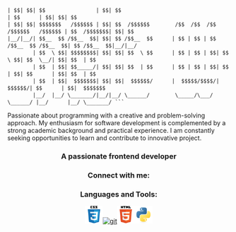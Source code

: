 ```/$$ /$$ /$$                 /$$ /$$                                                   /$$       /$$ /$$ /$$
| $$| $$| $$                | $$| $$                                                  | $$      | $$| $$| $$
| $$| $$| $$$$$$$   /$$$$$$ | $$| $$  /$$$$$$        /$$  /$$  /$$  /$$$$$$   /$$$$$$ | $$  /$$$$$$$| $$| $$ 
|__/|__/| $$__  $$ /$$__  $$| $$| $$ /$$__  $$      | $$ | $$ | $$ /$$__  $$ /$$__  $$| $$ /$$__  $$|__/|__/
        | $$  \ $$| $$$$$$$$| $$| $$| $$  \ $$      | $$ | $$ | $$| $$  \ $$| $$  \__/| $$| $$  | $$        
        | $$  | $$| $$_____/| $$| $$| $$  | $$      | $$ | $$ | $$| $$  | $$| $$      | $$| $$  | $$        
        | $$  | $$|  $$$$$$$| $$| $$|  $$$$$$/      |  $$$$$/$$$$/|  $$$$$$/| $$      | $$|  $$$$$$$        
        |__/  |__/ \_______/|__/|__/ \______/        \_____/\___/  \______/ |__/      |__/ \_______/ ```    
 ```
  Passionate about programming with a creative and problem-solving approach. 
  My enthusiasm for software development is complemented by a strong academic background and practical experience.
  I am constantly seeking opportunities to learn and contribute to innovative project.

<h3 align="center">A passionate frontend developer</h3>

<h3 align="center">Connect with me:</h3>
<p align="center">
</p>

<h3 align="center">Languages and Tools:</h3>
<p align="center"><a href="https://www.w3schools.com/css/" target="_blank" rel="noreferrer"><img src="https://raw.githubusercontent.com/devicons/devicon/master/icons/css3/css3-original-wordmark.svg" alt="css3" width="40" height="40"/></a><a href="https://git-scm.com/" target="_blank" rel="noreferrer"><img src="https://www.vectorlogo.zone/logos/git-scm/git-scm-icon.svg" alt="git" width="40" height="40"/></a><a href="https://www.w3.org/html/" target="_blank" rel="noreferrer"><img src="https://raw.githubusercontent.com/devicons/devicon/master/icons/html5/html5-original-wordmark.svg" alt="html5" width="40" height="40"/></a><a href="https://www.python.org" target="_blank" rel="noreferrer"><img src="https://raw.githubusercontent.com/devicons/devicon/master/icons/python/python-original.svg" alt="python" width="40" height="40"/></a></p>
